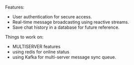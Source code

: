 Features:
- User authentication  for secure access.
- Real-time message broadcasting using reactive streams.
- Save chat history in a database for future reference.


Things to work on: 
- MULTISERVER features 
- using redis for online status
- using Kafka for multi-server message sync queue. 